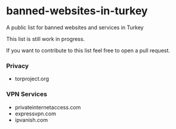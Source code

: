 # banned-websites-in-turkey
A public list for banned websites and services in Turkey

This list is still work in progress.

If you want to contribute to this list feel free to open a pull request.

### Privacy
- torproject.org

### VPN Services
- privateinternetaccess.com
- expressvpn.com
- ipvanish.com
